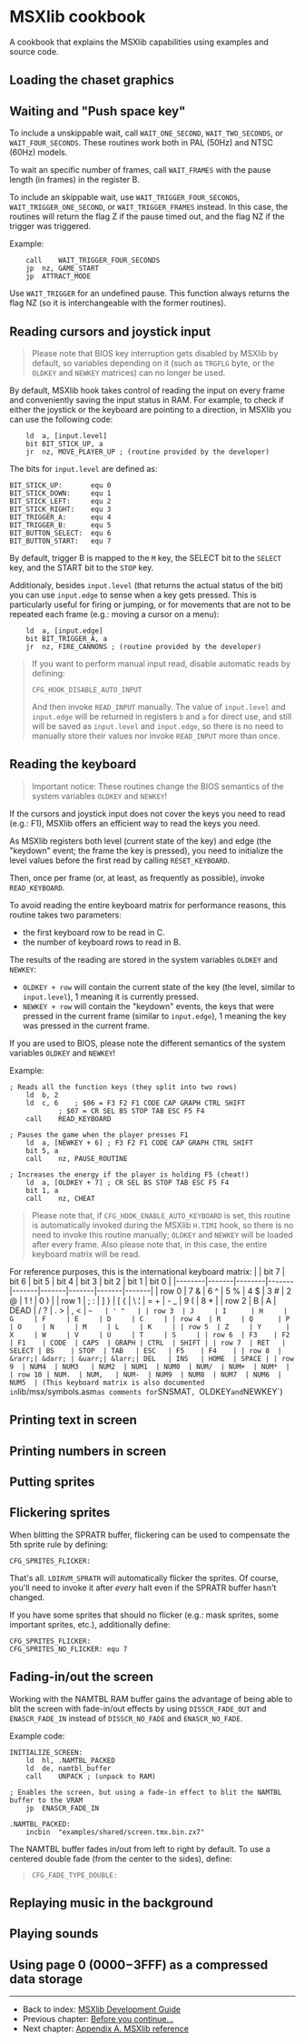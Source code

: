 
# MSXlib cookbook

A cookbook that explains the MSXlib capabilities using examples and source code.


## Loading the chaset graphics


## Waiting and "Push space key"

To include a unskippable wait, call `WAIT_ONE_SECOND`, `WAIT_TWO_SECONDS`, or `WAIT_FOUR_SECONDS`. These routines work both in PAL (50Hz) and NTSC (60Hz) models.

To wait an specific number of frames, call `WAIT_FRAMES` with the pause length (in frames) in the register B.

To include an skippable wait, use `WAIT_TRIGGER_FOUR_SECONDS`, `WAIT_TRIGGER_ONE_SECOND`, or `WAIT_TRIGGER_FRAMES` instead. In this case, the routines will return the flag Z if the pause timed out, and the flag NZ if the trigger was triggered.

Example:
```assembly
	call	WAIT_TRIGGER_FOUR_SECONDS
	jp	nz, GAME_START
	jp	ATTRACT_MODE
```

Use `WAIT_TRIGGER` for an undefined pause. This function always returns the flag NZ (so it is interchangeable with the former routines).


## Reading cursors and joystick input

> Please note that BIOS key interruption gets disabled by MSXlib by default, so variables depending on it (such as `TRGFLG` byte, or the `OLDKEY` and `NEWKEY` matrices) can no longer be used.

By default, MSXlib hook takes control of reading the input on every frame and conveniently saving the input status in RAM.
For example, to check if either the joystick or the keyboard are pointing to a direction, in MSXlib you can use the following code:
```assembly
	ld	a, [input.level]
	bit	BIT_STICK_UP, a
	jr	nz, MOVE_PLAYER_UP ; (routine provided by the developer)
```

The bits for `input.level` are defined as:
```assembly
BIT_STICK_UP:		equ 0
BIT_STICK_DOWN:		equ 1
BIT_STICK_LEFT:		equ 2
BIT_STICK_RIGHT:	equ 3
BIT_TRIGGER_A:		equ 4
BIT_TRIGGER_B:		equ 5
BIT_BUTTON_SELECT:	equ 6
BIT_BUTTON_START:	equ 7
```

By default, trigger B is mapped to the `M` key, the SELECT bit to the `SELECT` key, and the START bit to the `STOP` key.

Additionaly, besides `input.level` (that returns the actual status of the bit) you can use `input.edge` to sense when a key gets pressed. This is particularly useful for firing or jumping, or for movements that are not to be repeated each frame (e.g.: moving a cursor on a menu):
```assembly
	ld	a, [input.edge]
	bit	BIT_TRIGGER_A, a
	jr	nz, FIRE_CANNONS ; (routine provided by the developer)
```

> If you want to perform manual input read, disable automatic reads by defining:
> ```assembly
> CFG_HOOK_DISABLE_AUTO_INPUT
> ```
> And then invoke `READ_INPUT` manually. The value of `input.level` and `input.edge` will be returned in registers `b` and `a` for direct use, and still will be saved as `input.level` and `input.edge`, so there is no need to manually store their values nor invoke `READ_INPUT` more than once.


## Reading the keyboard

> Important notice: These routines change the BIOS semantics of the system variables `OLDKEY` and `NEWKEY`!

If the cursors and joystick input does not cover the keys you need to read (e.g.: F1), MSXlib offers an efficient way to read the keys you need.

As MSXlib registers both level (current state of the key) and edge (the "keydown" event; the frame the key is pressed), you need to initialize the level values before the first read by calling `RESET_KEYBOARD`.

Then, once per frame (or, at least, as frequently as possible), invoke `READ_KEYBOARD`.

To avoid reading the entire keyboard matrix for performance reasons, this routine takes two parameters:
- the first keyboard row to be read in C.
- the number of keyboard rows to read in B.

The results of the reading are stored in the system variables `OLDKEY` and `NEWKEY`:
- `OLDKEY + row` will contain the current state of the key (the level, similar to `input.level`), 1 meaning it is currently pressed.
- `NEWKEY + row` will contain the "keydown" events, the keys that were pressed in the current frame (similar to `input.edge`), 1 meaning the key was pressed in the current frame.

If you are used to BIOS, please note the different semantics of the system variables `OLDKEY` and `NEWKEY`!

Example:
```assembly
; Reads all the function keys (they split into two rows)
	ld	b, 2
	ld	c, 6	; $06 = F3 F2 F1 CODE CAP GRAPH CTRL SHIFT
			; $07 = CR SEL BS STOP TAB ESC F5 F4
	call	READ_KEYBOARD

; Pauses the game when the player presses F1
	ld	a, [NEWKEY + 6] ; F3 F2 F1 CODE CAP GRAPH CTRL SHIFT
	bit	5, a
	call	nz, PAUSE_ROUTINE

; Increases the energy if the player is holding F5 (cheat!)
	ld	a, [OLDKEY + 7] ; CR SEL BS STOP TAB ESC F5 F4
	bit	1, a
	call	nz, CHEAT
```

> Please note that, if `CFG_HOOK_ENABLE_AUTO_KEYBOARD` is set, this routine is automatically invoked during the MSXlib `H.TIMI` hook, so there is no need to invoke this routine manually; `OLDKEY` and `NEWKEY` will be loaded after every frame. Also please note that, in this case, the entire keyboard matrix will be read.

For reference purposes, this is the international keyboard matrix:
|        | bit 7 | bit 6 | bit 5  | bit 4 | bit 3 | bit 2 | bit 1 | bit 0 |
|--------|-------|--------|-------|-------|-------|-------|-------|-------|
| row 0  | 7 &   | 6 ^    | 5 %   | 4 $   | 3 #   | 2 @   | 1 !   | 0 )   |
| row 1  | ; :   | ] }    | [ {   | \ ¦   | = +   | - _   | 9 (   | 8 *   |
| row 2  | B     | A      | DEAD  | / ?   | . >   | , <   | ` ~   | ' "   |
| row 3  | J     | I      | H     | G     | F     | E     | D     | C     |
| row 4  | R     | Q      | P     | O     | N     | M     | L     | K     |
| row 5  | Z     | Y      | X     | W     | V     | U     | T     | S     |
| row 6  | F3    | F2     | F1    | CODE  | CAPS  | GRAPH | CTRL  | SHIFT |
| row 7  | RET   | SELECT | BS    | STOP  | TAB   | ESC   | F5    | F4    |
| row 8  | &rarr;| &darr; | &uarr;| &larr;| DEL   | INS   | HOME  | SPACE |
| row 9  | NUM4  | NUM3   | NUM2  | NUM1  | NUM0  | NUM/  | NUM+  | NUM*  |
| row 10 | NUM.  | NUM,   | NUM-  | NUM9  | NUM8  | NUM7  | NUM6  | NUM5  |
(This keyboard matrix is also documented in `lib/msx/symbols.asm` as comments for `SNSMAT`, `OLDKEY` and `NEWKEY`)

## Printing text in screen

<!--
# NAMTBL buffer text and block routines

## `PRINT_CENTERED_TEXT`
Writes a 0-terminated string centered in the NAMTBL buffer
- param hl: source string
- param de: NAMTBL buffer pointer (beginning of the line)

## `PRINT_TEXT`
Writes a 0-terminated string in the NAMTBL buffer
- param hl: source string
- param de: NAMTBL buffer pointer

## `LOCATE_CENTER`
Centers a 0-terminated string
- param hl: source string
- param de: NAMTBL buffer pointer (beginning of the line)
- ret de: NAMTBL buffer pointer

## `CLEAR_LINE`
Clears a line in the NAMTBL buffer with the blank space character ($20, " " ASCII)
- param hl: NAMTBL buffer pointer (beginning of the line)

## `CLEAR_LINE.USING_A`
Fills a line in the NAMTBL buffer with the specified character
- param hl: NAMTBL buffer pointer (beginning of the line)
- param a: the character to fill the line

## `GET_TEXT`
Reads a string from a 0-terminated string array
- param hl: source of the first string
- param a: string index
- ret hl: source of the a-th string
-->

<!--
## `PRINT_BLOCK`
Prints a block of b x c characters
- param hl: source data
- param bc: [height, width] of the block
- param de: NAMTBL buffer pointer
-->


## Printing numbers in screen

<!--
## `PRINT_BCD`
Prints two digits of a BCD value in the NAMTBL buffer
- param hl: source BCD value
- param de: NAMTBL buffer pointer
- ret de: updated NAMTBL buffer pointer
-->


## Putting sprites


## Flickering sprites

When blitting the SPRATR buffer, flickering can be used to compensate the 5th sprite rule by defining:

```assembly
CFG_SPRITES_FLICKER:
```

That's all. `LDIRVM_SPRATR` will automatically flicker the sprites. Of course, you'll need to invoke it after *every* halt even if the SPRATR buffer hasn't changed.

If you have some sprites that should no flicker (e.g.: mask sprites, some important sprites, etc.), additionally define:

```assembly
CFG_SPRITES_FLICKER:
CFG_SPRITES_NO_FLICKER:	equ 7
```


## Fading-in/out the screen

Working with the NAMTBL RAM buffer gains the advantage of being able to blit the screen with fade-in/out effects by using `DISSCR_FADE_OUT` and `ENASCR_FADE_IN` instead of `DISSCR_NO_FADE` and `ENASCR_NO_FADE`.

Example code:

```assembly
INITIALIZE_SCREEN:
	ld	hl, .NAMTBL_PACKED
	ld	de, namtbl_buffer
	call	UNPACK ; (unpack to RAM)

; Enables the screen, but using a fade-in effect to blit the NAMTBL buffer to the VRAM
	jp	ENASCR_FADE_IN

.NAMTBL_PACKED:
	incbin	"examples/shared/screen.tmx.bin.zx7"
```

The NAMTBL buffer fades in/out from left to right by default. To use a centered double fade (from the center to the sides), define:
> ```assembly
> CFG_FADE_TYPE_DOUBLE:
> ```


## Replaying music in the background


## Playing sounds


## Using page 0 ($0000-$3FFF) as a compressed data storage

<!-- ## `SET_PAGE0`
Declares routines to set the page 0 slot/subslot and restore the BIOS.

This routines are optional, and will only be present if the ROM Cartridge size (`CFG_INIT_ROM_SIZE`) is configured to be larger than 32KB.

### `SET_PAGE0.BIOS`
Restores the BIOS (selects and enables the Main ROM slot/subslot in page 0).

> Important: Caller is responsible of disabling interruptions before invoking this routine

### `SET_PAGE0.CARTRIDGE`
Selects and enables the cartridge slot/sublot in page 0.

> Important: Caller is responsible of enabling interruptions after invoking this routine. -->


---
* Back to index: [MSXlib Development Guide](index.md)
* Previous chapter: [Before you continue...](chapter2.md)
* Next chapter: [Appendix A. MSXlib reference](appendixA.md)

